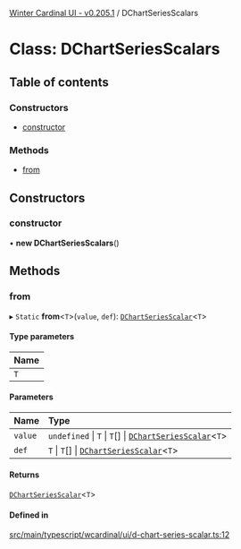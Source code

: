[Winter Cardinal UI - v0.205.1](../index.md) / DChartSeriesScalars

# Class: DChartSeriesScalars

## Table of contents

### Constructors

- [constructor](DChartSeriesScalars.md#constructor)

### Methods

- [from](DChartSeriesScalars.md#from)

## Constructors

### constructor

• **new DChartSeriesScalars**()

## Methods

### from

▸ `Static` **from**<`T`\>(`value`, `def`): [`DChartSeriesScalar`](../index.md#dchartseriesscalar)<`T`\>

#### Type parameters

| Name |
| :------ |
| `T` |

#### Parameters

| Name | Type |
| :------ | :------ |
| `value` | `undefined` \| `T` \| `T`[] \| [`DChartSeriesScalar`](../index.md#dchartseriesscalar)<`T`\> |
| `def` | `T` \| `T`[] \| [`DChartSeriesScalar`](../index.md#dchartseriesscalar)<`T`\> |

#### Returns

[`DChartSeriesScalar`](../index.md#dchartseriesscalar)<`T`\>

#### Defined in

[src/main/typescript/wcardinal/ui/d-chart-series-scalar.ts:12](https://github.com/winter-cardinal/winter-cardinal-ui/blob/v0.205.1/src/main/typescript/wcardinal/ui/d-chart-series-scalar.ts#L12)
